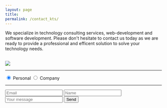```yaml
---
layout: page
title: 
permalink: /contact_kts/
---
```



We specialize in technology consulting services, web-development and software development. Please don't hesitate to contact us today as we are ready
to provide a professional and efficent solution to solve your technology needs.


<link href='http://fonts.googleapis.com/css?family=Open+Sans:400,300,300italic,400italic,600' rel='stylesheet' type='text/css'>
<link href="//netdna.bootstrapcdn.com/font-awesome/3.1.1/css/font-awesome.css" rel="stylesheet">
<link rel="stylesheet" href="/contact_kts/contact.css">




<div class="testbox">
<br>
<img src="{{ site.url }}/contact_kts/mylogo2.png"/>
  

  <form id="myForm" method="POST" action="//formspree.io/kabton14@gmail.com">
      <hr>
    <div class="accounttype">
      <input type="radio" value="None" id="radioOne" name="account" checked/>
      <label for="radioOne" class="radio" chec>Personal</label>
      <input type="radio" value="None" id="radioTwo" name="account" />
      <label for="radioTwo" class="radio">Company</label>
    </div>
  <hr>
  <label id="icon" for="name"><i class="icon-envelope "></i></label>
  <input type="text" name="name" id="name" placeholder="Email" required/>
  <label id="icon" for="name"><i class="icon-user"></i></label>
  <input type="text" name="name" id="name" placeholder="Name" required/>
  <label id="icon" for="name"><i class="icon-keyboard"></i></label>
  <input type="text" name="name" id="name" placeholder="Your message" required/>
  <input type="submit" name="name" value="Send" id="button" />
  
  </form>
</div>
